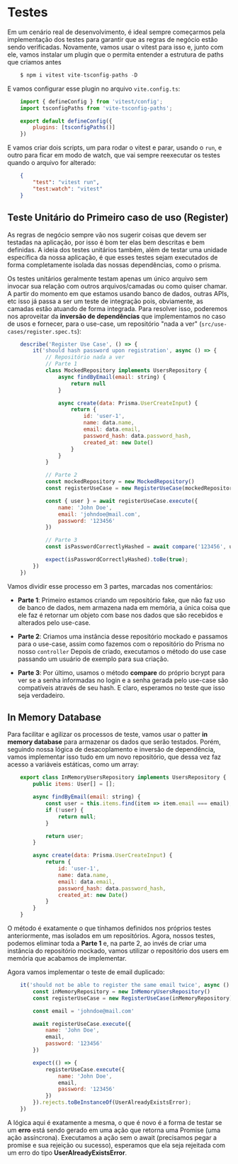 # Testes
Em um cenário real de desenvolvimento, é ideal sempre começarmos pela implementação dos testes para garantir que as regras de negócio estão sendo verificadas. Novamente, vamos usar o vitest para isso e, junto com ele, vamos instalar um plugin que o permita entender a estrutura de paths que criamos antes

```js
    $ npm i vitest vite-tsconfig-paths -D
```

E vamos configurar esse plugin no arquivo `vite.config.ts`:

```js
    import { defineConfig } from 'vitest/config';
    import tsconfigPaths from 'vite-tsconfig-paths';

    export default defineConfig({
        plugins: [tsconfigPaths()]
    })
```

E vamos criar dois scripts, um para rodar o vitest e parar, usando o `run`, e outro para ficar em modo de watch, que vai sempre reexecutar os testes quando o arquivo for alterado:

```json
    {
        "test": "vitest run",
        "test:watch": "vitest"
    }
```

## Teste Unitário do Primeiro caso de uso (Register)
As regras de negócio sempre vão nos sugerir coisas que devem ser testadas na aplicação, por isso é bom ter elas bem descritas e bem definidas. A ideia dos testes unitários também, além de testar uma unidade específica da nossa aplicação, é que esses testes sejam executados de forma completamente isolada das nossas dependências, como o prisma. 

Os testes unitários geralmente testam apenas um único arquivo sem invocar sua relação com outros arquivos/camadas ou como quiser chamar. A partir do momento em que estamos usando banco de dados, outras APIs, etc isso já passa a ser um teste de integração pois, obviamente, as camadas estão atuando de forma integrada. Para resolver isso, poderemos nos aproveitar da **inversão de dependências** que implementamos no caso de usos e fornecer, para o use-case, um repositório "nada a ver" (`src/use-cases/register.spec.ts`):

```js
    describe('Register Use Case', () => {
        it('should hash password upon registration', async () => {
            // Repositório nada a ver
            // Parte 1
            class MockedRepository implements UsersRepository {
                async findByEmail(email: string) {
                    return null
                }

                async create(data: Prisma.UserCreateInput) {
                    return {
                        id: 'user-1',
                        name: data.name,
                        email: data.email,
                        password_hash: data.password_hash,
                        created_at: new Date()
                    }
                }
            }

            // Parte 2
            const mockedRepository = new MockedRepository()
            const registerUseCase = new RegisterUseCase(mockedRepository);

            const { user } = await registerUseCase.execute({
                name: 'John Doe',
                email: 'johndoe@mail.com',
                password: '123456'
            })

            // Parte 3
            const isPasswordCorrectlyHashed = await compare('123456', user.password_hash);

            expect(isPasswordCorrectlyHashed).toBe(true);
        })
    })
```

Vamos dividir esse processo em 3 partes, marcadas nos comentários: 

- **Parte 1**: Primeiro estamos criando um repositório fake, que não faz uso de banco de dados, nem armazena nada em memória, a única coisa que ele faz é retornar um objeto com base nos dados que são recebidos e alterados pelo use-case. 

- **Parte 2**: Criamos uma instância desse repositório mockado e passamos para o use-case, assim como fazemos com o repositório do Prisma no nosso `controller` Depois de criado, executamos o método do use case passando um usuário de exemplo para sua criação.

- **Parte 3**: Por último, usamos o método **compare** do próprio bcrypt para ver se a senha informadas no login e a senha gerada pelo use-case são compatíveis através de seu hash. E claro, esperamos no teste que isso seja verdadeiro.

## In Memory Database
Para facilitar e agilizar os processos de teste, vamos usar o patter **in memory database** para armazenar os dados que serão testados. Porém, seguindo nossa lógica de desacoplamento e inversão de dependência, vamos implementar isso tudo em um novo repositório, que dessa vez faz acesso a variáveis estáticas, como um array:

```js
    export class InMemoryUsersRepository implements UsersRepository {
        public items: User[] = [];

        async findByEmail(email: string) {
            const user = this.items.find(item => item.email === email);
            if (!user) {
                return null;
            }

            return user;
        }

        async create(data: Prisma.UserCreateInput) {
            return {
                id: 'user-1',
                name: data.name,
                email: data.email,
                password_hash: data.password_hash,
                created_at: new Date()
            }
        }
    }
```

O método é exatamente o que tínhamos definidos nos próprios testes anteriormente, mas isolados em um repositórios. Agora, nossos testes, podemos eliminar toda a **Parte 1** e, na parte 2, ao invés de criar uma instância do repositório mockado, vamos utilizar o repositório dos users em memória que acabamos de implementar.

Agora vamos implementar o teste de email duplicado:

```js
    it('should not be able to register the same email twice', async () => {
        const inMemoryRepository = new InMemoryUsersRepository()
        const registerUseCase = new RegisterUseCase(inMemoryRepository);

        const email = 'johndoe@mail.com'

        await registerUseCase.execute({
            name: 'John Doe',
            email,
            password: '123456'
        })

        expect(() => {
            registerUseCase.execute({
                name: 'John Doe',
                email,
                password: '123456'
            })
        }).rejects.toBeInstanceOf(UserAlreadyExistsError);
    })
```

A lógica aqui é exatamente a mesma, o que é novo é a forma de testar se um **erro** está sendo gerado em uma ação que retorna uma Promise (uma ação assíncrona). Executamos a ação sem o await (precisamos pegar a promise e sua rejeição ou sucesso), esperamos que ela seja rejeitada com um erro do tipo **UserAlreadyExistsError**. 